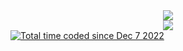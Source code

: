<div align="center"><img src="https://github-readme-stats.vercel.app/api?username=Pufikas&show_icons=true&count_private=true&hide_border=true" align="center" /></div>


<div align="center">
<img src="https://komarev.com/ghpvc/?username=Pufikas&&style=flat-square" align="center" />
</div>  
<a href="https://wakatime.com/@3ce640bc-29d5-41a9-b18c-6edb03cabfff"><img src="https://wakatime.com/badge/user/3ce640bc-29d5-41a9-b18c-6edb03cabfff.svg" alt="Total time coded since Dec 7 2022" /></a>
